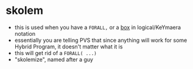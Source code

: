 skolem
======
- this is used when you have a `FORALL,` or a [box](box.md) in logical/KeYmaera notation
- essentially you are telling PVS that since anything will work for some Hybrid Program, it doesn't matter what it is
- this will get rid of a `FORALL( ...) `
- "skolemize", named after a guy
